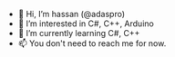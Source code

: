 - 👋 Hi, I’m hassan (@adaspro)
- 👀 I’m interested in C#, C++, Arduino
- 🌱 I’m currently learning C#, C++
- 📫 You don't need to reach me for now.
